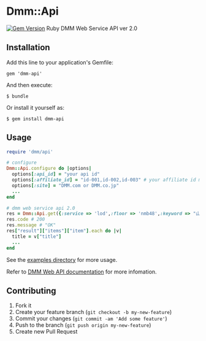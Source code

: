 # Dmm::Api

[![Gem Version](https://badge.fury.io/rb/dmm-api.png)](http://badge.fury.io/rb/dmm-api)
Ruby DMM Web Service API ver 2.0

## Installation

Add this line to your application's Gemfile:

    gem 'dmm-api'

And then execute:

    $ bundle

Or install it yourself as:

    $ gem install dmm-api

## Usage

```ruby
require 'dmm/api'

# configure
Dmm::Api.configure do |options|
  options[:api_id] = "your api id"
  options[:affiliate_id] = "id-001,id-002,id-003" # your affiliate id multiple choice
  options[:site] = "DMM.com or DMM.co.jp"
  ...
end

# dmm web service api 2.0
res = Dmm::Api.get({:service => 'lod',:floor => 'nmb48',:keyword => "山本彩"})
res.code # 200
res.message # "OK"
res["result"]["items"]["item"].each do |v|
  title = v["title"]
  ...
end
```

See the [examples directory](https://github.com/shoprev/dmm-api/tree/master/example) for more usage.

Refer to [DMM Web API documentation](https://affiliate.dmm.com/api/guide/) for more infomation.

## Contributing

1. Fork it
2. Create your feature branch (`git checkout -b my-new-feature`)
3. Commit your changes (`git commit -am 'Add some feature'`)
4. Push to the branch (`git push origin my-new-feature`)
5. Create new Pull Request
